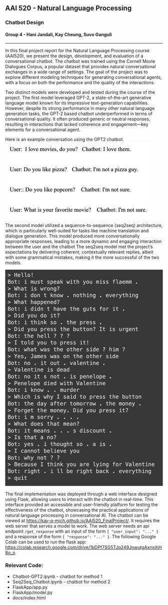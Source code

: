 ## AAI 520 - Natural Language Processing
### Chatbot Design
#### Group 4 - Hani Jandali, Kay Cheung, Suvo Ganguli

---

In this final project report for the Natural Language Processing course (AAI520), we present the design, development, and evaluation of a conversational chatbot. The chatbot was trained using the Cornell Movie Dialogues Corpus, a popular dataset that provides natural conversational exchanges in a wide range of settings. The goal of the project was to explore different modeling techniques for generating conversational agents, with a focus on both the performance and the quality of the interactions.

Two distinct models were developed and tested during the course of the project. The first model leveraged GPT-2, a state-of-the-art generative language model known for its impressive text-generation capabilities. However, despite its strong performance in many other natural language generation tasks, the GPT-2 based chatbot underperformed in terms of conversational quality. It often produced generic or neutral responses, resulting in interactions that lacked coherence and engagement—key elements for a conversational agent.

Here is an example conversation using the GPT2 chatbot.
![Chatbot GPT2](./images/Chatbot-GPT2-pic.png)

The second model utilized a sequence-to-sequence (seq2seq) architecture, which is particularly well-suited for tasks like machine translation and dialogue generation. This model produced more conversationally appropriate responses, leading to a more dynamic and engaging interaction between the user and the chatbot The seq2seq model met the project’s expectations by delivering coherent, contextually relevant replies, albeit with some grammatical mistakes, making it the more successful of the two models.

![Sequence to Sequence Chatbot](./images/Seq2Seq_Sample_Convo.png)

The final implementation was deployed through a web interface designed using Flask, allowing users to interact with the chatbot in real-time. This interface provided an accessible and user-friendly platform for testing the effectiveness of the chatbot, showcasing the practical applications of natural language processing in conversational AI. The chatbot can be viewed at https://kay-q-mich.github.io/AAI520_FinalProject/. It requires the web server that serves a model to work. The web server needs an api endpoint `/get_response` with an input of the form `{ "user_input": "..." }` and a response of the form `{ "response": "..." }`. The following Google Colab can be used to run the flask app: https://colab.research.google.com/drive/1bDPf7SG5TJq249JnwutgAxrjxjhH8o_o.

### Relevant Code:
- Chatbot-GPT2.ipynb - chatbot for method 1
- Seq2Seq_Chatbot.ipynb - chatbot for method 2
- FlaskApp/app.py
- FlaskApp/model.py
- docs/index.html
